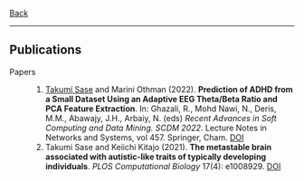 [Back](/index.md)
* * *

## Publications

<dl>
<dt>Papers</dt>
    <dd><ol>
        <li><u>Takumi Sase</u> and Marini Othman (2022). <b>Prediction of ADHD from a Small Dataset Using an Adaptive EEG Theta/Beta Ratio and PCA Feature Extraction</b>. In: Ghazali, R., Mohd Nawi, N., Deris, M.M., Abawajy, J.H., Arbaiy, N. (eds) <i>Recent Advances in Soft Computing and Data Mining. SCDM 2022</i>. Lecture Notes in Networks and Systems, vol 457. Springer, Cham. <a href="https://doi.org/10.1007/978-3-031-00828-3_10">DOI</a></li>
        <li>Takumi Sase and Keiichi Kitajo (2021). <b>The metastable brain associated with autistic-like traits of typically developing individuals</b>. <i>PLOS Computational Biology</i> 17(4): e1008929. <a href="https://doi.org/10.1371/journal.pcbi.1008929">DOI</a></li>
    </ol></dd>
</dl>

